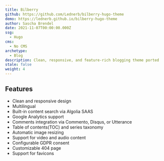 ```yaml
---
title: Bilberry
github: https://github.com/Lednerb/bilberry-hugo-theme
demo: https://lednerb.github.io/bilberry-hugo-theme
author: Sascha Brendel
date: 2021-11-07T00:00:00.000Z
ssg:
  - Hugo
cms:
  - No CMS 
archetype:
  - Blog
description: Clean, responsive, and feature-rich blogging theme ported from the WordPress Lingonberry theme.
stale: false
weight: 4
---
```


## Features

* Clean and responsive design
* Multilingual
* Built-in content search via Algolia SAAS 
* Google Analytics support
* Comments integration via Commento, Disqus, or Utterance
* Table of contents(TOC) and series taxonomy
* Automatic image resizing
* Support for video and audio content
* Configurable GDPR consent 
* Customizable 404 page
* Support for favicons

